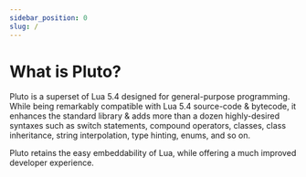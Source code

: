 ```yaml
---
sidebar_position: 0
slug: /
---
```


# What is Pluto?
Pluto is a superset of Lua 5.4 designed for general-purpose programming. While being remarkably compatible with Lua 5.4 source-code & bytecode, it enhances the standard library & adds more than a dozen highly-desired syntaxes such as switch statements, compound operators, classes, class inheritance, string interpolation, type hinting, enums, and so on.

Pluto retains the easy embeddability of Lua, while offering a much improved developer experience.
